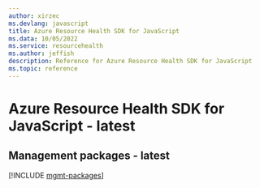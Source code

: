 ```yaml
---
author: xirzec
ms.devlang: javascript
title: Azure Resource Health SDK for JavaScript
ms.data: 10/05/2022
ms.service: resourcehealth
ms.author: jeffish
description: Reference for Azure Resource Health SDK for JavaScript
ms.topic: reference
---
```

# Azure Resource Health SDK for JavaScript - latest

## Management packages - latest
[!INCLUDE [mgmt-packages](resource-health-mgmt-index.md)]